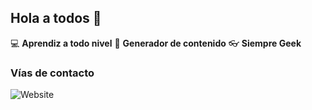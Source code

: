## Hola a todos 👋

:computer: **Aprendiz a todo nivel**
:pencil: **Generador de contenido**
:eyeglasses: **Siempre Geek**

### Vías de contacto

![Website](https://img.shields.io/website?url=https%3A%2F%2Fimg.shields.io%2Fwebsite%3Furl%3Dhttps%253A%252F%252Fwww.linkedin.com%252Fin%252Fvictor-vergara-35a995bb%252F)
